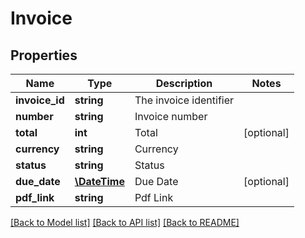 # Invoice

## Properties
Name | Type | Description | Notes
------------ | ------------- | ------------- | -------------
**invoice_id** | **string** | The invoice identifier | 
**number** | **string** | Invoice number | 
**total** | **int** | Total | [optional] 
**currency** | **string** | Currency | 
**status** | **string** | Status | 
**due_date** | [**\DateTime**](\DateTime.md) | Due Date | [optional] 
**pdf_link** | **string** | Pdf Link | 

[[Back to Model list]](../README.md#documentation-for-models) [[Back to API list]](../README.md#documentation-for-api-endpoints) [[Back to README]](../README.md)


